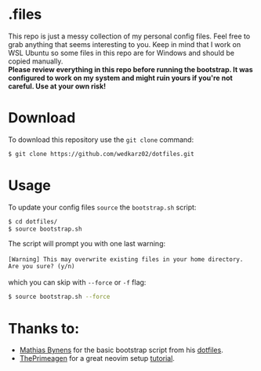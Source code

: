 # .files

This repo is just a messy collection of my personal config files.
Feel free to grab anything that seems interesting to you. Keep in mind that I work on WSL Ubuntu so some files in this repo are for Windows and should be copied manually.  \
**Please review everything in this repo before running the bootstrap. It was configured to work on my system and might ruin yours if you're not careful. Use at your own risk!**

# Download

To download this repository use the ```git clone``` command:
```bash
$ git clone https://github.com/wedkarz02/dotfiles.git
```

# Usage
To update your config files ```source``` the ```bootstrap.sh``` script:
```bash
$ cd dotfiles/
$ source bootstrap.sh
```

The script will prompt you with one last warning: 
<br />
<br />
``[Warning] This may overwrite existing files in your home directory. Are you sure? (y/n)``
<br />
<br />
which you can skip with ```--force``` or ```-f``` flag:
```bash
$ source bootstrap.sh --force
```

# Thanks to:
 - [Mathias Bynens](https://github.com/mathiasbynens) for the basic bootstrap script from his [dotfiles](https://github.com/mathiasbynens/dotfiles).
 - [ThePrimeagen](https://github.com/ThePrimeagen) for a great neovim setup [tutorial](https://www.youtube.com/watch?v=w7i4amO_zaE).
